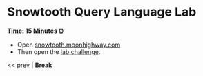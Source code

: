 # Snowtooth Query Language Lab

**Time: 15 Minutes ⏰**

- Open [snowtooth.moonhighway.com](http://snowtooth.moonhighway.com/)
- Then open the [lab challenge](https://slides.com/moonhighway/snowtooth-query-lab).

[<< prev](https://github.com/MoonHighway/sample-instructor-guide/blob/master/GraphQL/Day1-GraphQLKickoff/notes/AM1-QueryLanguage/12-vote-subscription.md) | **Break**
